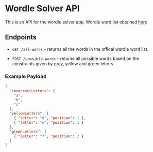 # Wordle Solver API

This is an API for the wordle solver app.
Wordle word list obtained [here](https://gist.github.com/dracos/dd0668f281e685bad51479e5acaadb93)

## Endpoints

- `GET /all-words` - returns all the words in the offical wordle word list.

- `POST /possible-words` - returns all possible words based on the constraints given by grey, yellow and green letters.

### Example Payload

```json
{
  "incorrectLetters": [
    "a",
    "b",
    "c"
  ],
  "yellowLetters": [
    { "letter": "d", "position": 1 },
    { "letter": "e", "position": 1 }
  ],
  "greenLetters": [
    { "letter": "f", "position": 2 }
  ]
}
```
